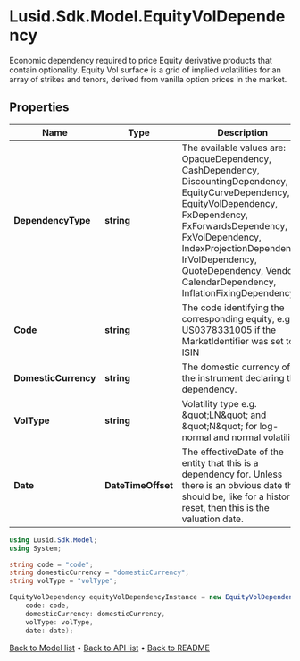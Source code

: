# Lusid.Sdk.Model.EquityVolDependency
Economic dependency required to price Equity derivative products that contain optionality.  Equity Vol surface is a grid of implied volatilities for an array of strikes and tenors,  derived from vanilla option prices in the market.

## Properties

Name | Type | Description | Notes
------------ | ------------- | ------------- | -------------
**DependencyType** | **string** | The available values are: OpaqueDependency, CashDependency, DiscountingDependency, EquityCurveDependency, EquityVolDependency, FxDependency, FxForwardsDependency, FxVolDependency, IndexProjectionDependency, IrVolDependency, QuoteDependency, Vendor, CalendarDependency, InflationFixingDependency | 
**Code** | **string** | The code identifying the corresponding equity, e.g. US0378331005 if the MarketIdentifier was set to ISIN | 
**DomesticCurrency** | **string** | The domestic currency of the instrument declaring this dependency. | 
**VolType** | **string** | Volatility type e.g. \&quot;LN\&quot; and \&quot;N\&quot; for log-normal and normal volatility. | 
**Date** | **DateTimeOffset** | The effectiveDate of the entity that this is a dependency for.  Unless there is an obvious date this should be, like for a historic reset, then this is the valuation date. | 

```csharp
using Lusid.Sdk.Model;
using System;

string code = "code";
string domesticCurrency = "domesticCurrency";
string volType = "volType";

EquityVolDependency equityVolDependencyInstance = new EquityVolDependency(
    code: code,
    domesticCurrency: domesticCurrency,
    volType: volType,
    date: date);
```

[Back to Model list](../README.md#documentation-for-models) &#8226; [Back to API list](../README.md#documentation-for-api-endpoints) &#8226; [Back to README](../README.md)
